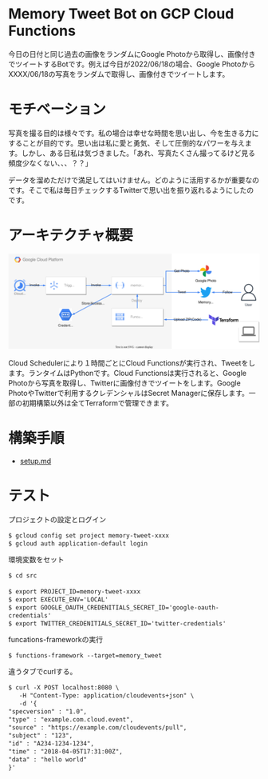 # Memory Tweet Bot on GCP Cloud Functions

今日の日付と同じ過去の画像をランダムにGoogle Photoから取得し、画像付きでツイートするBotです。例えば今日が2022/06/18の場合、Google PhotoからXXXX/06/18の写真をランダムで取得し、画像付きでツイートします。

# モチベーション

写真を撮る目的は様々です。私の場合は幸せな時間を思い出し、今を生きる力にすることが目的です。思い出は私に愛と勇気、そして圧倒的なパワーを与えます。しかし、ある日私は気づきました。「あれ、写真たくさん撮ってるけど見る頻度少なくない、、、？？」

データを溜めただけで満足してはいけません。どのように活用するかが重要なのです。そこで私は毎日チェックするTwitterで思い出を振り返れるようにしたのです。


# アーキテクチャ概要

![architecture](doc/images/architecture.svg)

Cloud Schedulerにより１時間ごとにCloud Functionsが実行され、Tweetをします。ランタイムはPythonです。Cloud Functionsは実行されると、Google Photoから写真を取得し、Twitterに画像付きでツイートをします。Google PhotoやTwitterで利用するクレデンシャルはSecret Managerに保存します。一部の初期構築以外は全てTerraformで管理できます。

# 構築手順
- [setup.md](./doc/setup.md)

# テスト

プロジェクトの設定とログイン

```
$ gcloud config set project memory-tweet-xxxx
$ gcloud auth application-default login
```

環境変数をセット

```
$ cd src

$ export PROJECT_ID=memory-tweet-xxxx
$ export EXECUTE_ENV='LOCAL'
$ export GOOGLE_OAUTH_CREDENITIALS_SECRET_ID='google-oauth-credentials'       
$ export TWITTER_CREDENITIALS_SECRET_ID='twitter-credentials'     

```

funcations-frameworkの実行
```
$ functions-framework --target=memory_tweet
```

違うタブでcurlする。

```
$ curl -X POST localhost:8080 \
   -H "Content-Type: application/cloudevents+json" \
   -d '{
"specversion" : "1.0",
"type" : "example.com.cloud.event",
"source" : "https://example.com/cloudevents/pull",
"subject" : "123",
"id" : "A234-1234-1234",
"time" : "2018-04-05T17:31:00Z",
"data" : "hello world"
}'
```
